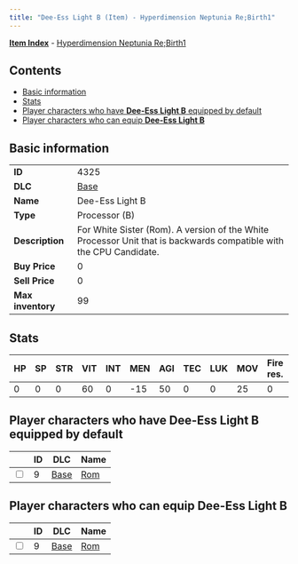 ```yaml
---
title: "Dee-Ess Light B (Item) - Hyperdimension Neptunia Re;Birth1"
---
```


[**Item Index**](/neptunia/rb1/item/index.html) - [Hyperdimension Neptunia Re;Birth1](/neptunia/rb1)

## Contents

- [Basic information](#basic-information)
- [Stats](#stats)
- [Player characters who have **Dee-Ess Light B** equipped by default](#player-characters-who-have-dee-ess-light-b-equipped-by-default)
- [Player characters who can equip **Dee-Ess Light B**](#player-characters-who-can-equip-dee-ess-light-b)

## Basic information

|   |   |
| -- | -- |
| **ID** | 4325 |
| **DLC** | [Base](/neptunia/rb1/dlc/1-base.html) |
| **Name** | Dee-Ess Light B |
| **Type** | Processor (B) |
| **Description** | For White Sister (Rom). A version of the White Processor Unit that is backwards compatible with the CPU Candidate. |
| **Buy Price** | 0 |
| **Sell Price** | 0 |
| **Max inventory** | 99 |

## Stats

| HP | SP | STR | VIT | INT | MEN | AGI | TEC | LUK | MOV | Fire res. | Ice res. | Wind res. | Lightning res. |
| -- | -- | --- | --- | --- | --- | --- | --- | --- | --- | --------- | -------- | --------- | -------------- |
| 0 | 0 | 0 | 60 | 0 | -15 | 50 | 0 | 0 | 25 | 0 | 0 | 0 | 0 |

## Player characters who have **Dee-Ess Light B** equipped by default

|    | ID | DLC | Name |
| -- | -- | --- | ---- |
| <input type="checkbox" id="rb1-player-1-9" class="trackbox" /> | 9 | [Base](/neptunia/rb1/dlc/1-base.html) | [Rom](/neptunia/rb1/player/1-9-rom.html) |

## Player characters who can equip **Dee-Ess Light B**

|    | ID | DLC | Name |
| -- | -- | --- | ---- |
| <input type="checkbox" id="rb1-player-1-9" class="trackbox" /> | 9 | [Base](/neptunia/rb1/dlc/1-base.html) | [Rom](/neptunia/rb1/player/1-9-rom.html) |